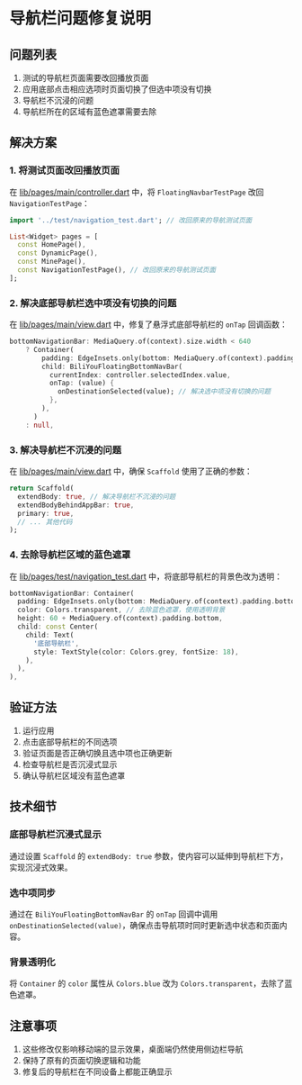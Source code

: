 # 导航栏问题修复说明

## 问题列表

1. 测试的导航栏页面需要改回播放页面
2. 应用底部点击相应选项时页面切换了但选中项没有切换
3. 导航栏不沉浸的问题
4. 导航栏所在的区域有蓝色遮罩需要去除

## 解决方案

### 1. 将测试页面改回播放页面

在 [lib/pages/main/controller.dart](file:///d:/Downloads/bili_you/lib/pages/main/controller.dart) 中，将 `FloatingNavbarTestPage` 改回 `NavigationTestPage`：

```dart
import '../test/navigation_test.dart'; // 改回原来的导航测试页面

List<Widget> pages = [
  const HomePage(),
  const DynamicPage(),
  const MinePage(),
  const NavigationTestPage(), // 改回原来的导航测试页面
];
```

### 2. 解决底部导航栏选中项没有切换的问题

在 [lib/pages/main/view.dart](file:///d:/Downloads/bili_you/lib/pages/main/view.dart) 中，修复了悬浮式底部导航栏的 `onTap` 回调函数：

```dart
bottomNavigationBar: MediaQuery.of(context).size.width < 640
    ? Container(
        padding: EdgeInsets.only(bottom: MediaQuery.of(context).padding.bottom),
        child: BiliYouFloatingBottomNavBar(
          currentIndex: controller.selectedIndex.value,
          onTap: (value) {
            onDestinationSelected(value); // 解决选中项没有切换的问题
          },
        ),
      )
    : null,
```

### 3. 解决导航栏不沉浸的问题

在 [lib/pages/main/view.dart](file:///d:/Downloads/bili_you/lib/pages/main/view.dart) 中，确保 `Scaffold` 使用了正确的参数：

```dart
return Scaffold(
  extendBody: true, // 解决导航栏不沉浸的问题
  extendBodyBehindAppBar: true,
  primary: true,
  // ... 其他代码
);
```

### 4. 去除导航栏区域的蓝色遮罩

在 [lib/pages/test/navigation_test.dart](file:///d:/Downloads/bili_you/lib/pages/test/navigation_test.dart) 中，将底部导航栏的背景色改为透明：

```dart
bottomNavigationBar: Container(
  padding: EdgeInsets.only(bottom: MediaQuery.of(context).padding.bottom),
  color: Colors.transparent, // 去除蓝色遮罩，使用透明背景
  height: 60 + MediaQuery.of(context).padding.bottom,
  child: const Center(
    child: Text(
      '底部导航栏',
      style: TextStyle(color: Colors.grey, fontSize: 18),
    ),
  ),
),
```

## 验证方法

1. 运行应用
2. 点击底部导航栏的不同选项
3. 验证页面是否正确切换且选中项也正确更新
4. 检查导航栏是否沉浸式显示
5. 确认导航栏区域没有蓝色遮罩

## 技术细节

### 底部导航栏沉浸式显示

通过设置 `Scaffold` 的 `extendBody: true` 参数，使内容可以延伸到导航栏下方，实现沉浸式效果。

### 选中项同步

通过在 `BiliYouFloatingBottomNavBar` 的 `onTap` 回调中调用 `onDestinationSelected(value)`，确保点击导航项时同时更新选中状态和页面内容。

### 背景透明化

将 `Container` 的 `color` 属性从 `Colors.blue` 改为 `Colors.transparent`，去除了蓝色遮罩。

## 注意事项

1. 这些修改仅影响移动端的显示效果，桌面端仍然使用侧边栏导航
2. 保持了原有的页面切换逻辑和功能
3. 修复后的导航栏在不同设备上都能正确显示